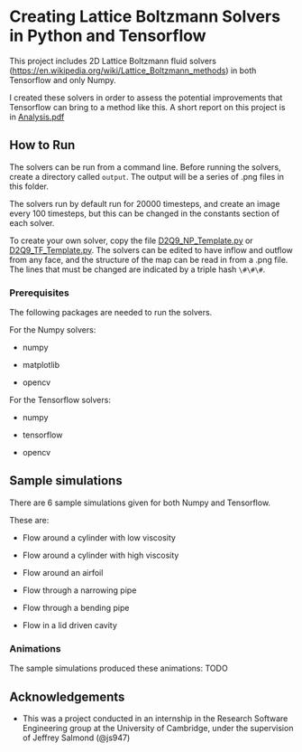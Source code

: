 # Creating Lattice Boltzmann Solvers in Python and Tensorflow

This project includes 2D Lattice Boltzmann fluid solvers (https://en.wikipedia.org/wiki/Lattice_Boltzmann_methods) in both Tensorflow and only Numpy.

I created these solvers in order to assess the potential improvements that Tensorflow can bring to a method like this. A short report on this project is in [Analysis.pdf](Analysis/Analysis.pdf)

## How to Run

The solvers can be run from a command line. Before running the solvers, create a directory called `output`. The output will be a series of .png files in this folder.

The solvers run by default run for 20000 timesteps, and create an image every 100 timesteps, but this can be changed in the constants section of each solver.

To create your own solver, copy the file [D2Q9_NP_Template.py](Experiments/Numpy/D2Q9_NP_Template.py) or [D2Q9_TF_Template.py](Experiments/TF/D2Q9_TF_Template.py). The solvers can be edited to have inflow and outflow from any face, and the structure of the map can be read in from a .png file. The lines that must be changed are indicated by a triple hash `\#\#\#`.


### Prerequisites

The following packages are needed to run the solvers.

For the Numpy solvers:

* numpy

* matplotlib

* opencv

For the Tensorflow solvers:

* numpy

* tensorflow

* opencv


## Sample simulations

There are 6 sample simulations given for both Numpy and Tensorflow.

These are:

* Flow around a cylinder with low viscosity

* Flow around a cylinder with high viscosity

* Flow around an airfoil

* Flow through a narrowing pipe

* Flow through a bending pipe

* Flow in a lid driven cavity


### Animations

The sample simulations produced these animations: TODO

## Acknowledgements

* This was a project conducted in an internship in the Research Software Engineering group at the University of Cambridge, under the supervision of Jeffrey Salmond (@js947)
